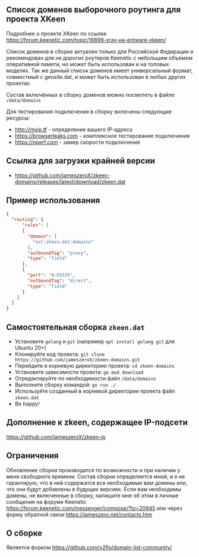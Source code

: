 ## Список доменов выборочного роутинга для проекта XKeen

Подробнее о проекте XKeen по ссылке <https://forum.keenetic.com/topic/16899-xray-на-entware-xkeen/>

Список доменов в сборке актуален только для Российской Федерации и рекомендован для не дорогих роутеров Keenetic с небольшим объемом оперативной памяти, но может быть использован и на топовых моделях. Так же данный список доменов имеет универсальный формат, совместмый с geosite.dat, и может быть использован в любых других проектах.

Состав включённых в сборку доменов можно посмотеть в файле `/data/domains`

Для тестирования подключения в сборку включены следующие ресурсы:
- <http://myip.tf> - определение вашего IP-адреса
- <https://browserleaks.com> - комплексное тестирование подключения
- <https://nperf.com> - замер скорости подключения

## Ссылка для загрузки крайней версии

- <https://github.com/jameszeroX/zkeen-domains/releases/latest/download/zkeen.dat>

## Пример использования

```json
{
  "routing": {
      "rules": [
      {
        "domain": [
          "ext:zkeen.dat:domains"
        ],
        "outboundTag": "proxy",
        "type": "field"
      },
      {
        "port": "0-65535",
        "outboundTag": "direct",
        "type": "field"
      }
    ]
  }
}
```

## Самостоятельная сборка `zkeen.dat`

- Установите `golang` и `git` (например `apt install golang git` для Ubuntu 20+)
- Клонируйте код проекта: `git clone https://github.com/jameszeroX/zkeen-domains.git`
- Перейдите в корневую директорию проекта: `cd zkeen-domains`
- Установите зависимости проекта: `go mod download`
- Отредактируйте по необходимости файл `/data/domains`
- Выполните сборку командой: `go run ./`
- Используйте созданный в корневой директории проекта файл `zkeen.dat`
- Be happy!

## Дополнение к zkeen, содержащее IP-подсети
<https://github.com/jameszeroX/zkeen-ip>

## Ограничения
Обновление сборки производится по возможности и при наличии у меня свободного времени. Состав сборки определяется мной, и я не гарантирую, что в ней содержатся все необходимые вам домены или, что они будут добавлены в будущих версиях. Если вам необходимы домены, не включенные в сборку, напишите мне об этом в личные сообщения на форуме Keenetic <https://forum.keenetic.com/messenger/compose/?to=20945> или через форму обратной связи <https://jameszero.net/contacts.htm>

## О сборке
Является форком <https://github.com/v2fly/domain-list-community/>
